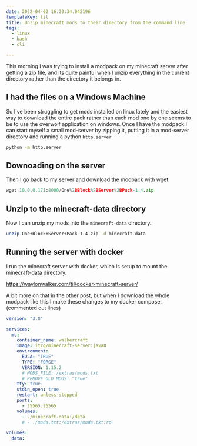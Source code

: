 ```yaml
---
date: 2022-04-02 16:20:34.042196
templateKey: til
title: Unzip minecraft mods to their directory from the command line
tags:
  - linux
  - bash
  - cli

---
```


This morning I was trying to install a modpack on my minecraft server after
getting a zip file, and its quite painful when I unzip everything in the
current directory rather than the directory it belongs in.

## I had the files on a Windows Machine

So I've been struggling to get mods installed on linux lately and the easiest
way to download the entire pack rather than each mod one by one seems to be to
use the overwolf application on windows.  Once I have the modpack I can start
myself a small mod-server by zipping it, putting it in a mod-server directory
and running a python `http.server`

```bash
python -m http.server
```

## Downoading on the server

Then I go back to my server and download the modpack with wget.

``` python
wget 10.0.0.171:8000/One%2BBlock%2BServer%2BPack-1.4.zip
```

## Unzip to the minecraft-data directory

Now I can unzip my mods into the `minecraft-data` directory.

```bash
unzip One+Block+Server+Pack-1.4.zip -d minecraft-data
```
## Running the server with docker
I run the minecraft server with docker, which is setup to mount the
minecraft-data directory.

https://waylonwalker.com/til/docker-minecraft-server/

A bit more on that in the other post, but when I download the whole modpack
like this I make these changes to my docker compose. (commented out lines)

```yaml
version: "3.8"

services:
  mc:
    container_name: walkercraft
    image: itzg/minecraft-server:java8
    environment:
      EULA: "TRUE"
      TYPE: "FORGE"
      VERSION: 1.15.2
      # MODS_FILE: /extras/mods.txt
      # REMOVE_OLD_MODS: "true"
    tty: true
    stdin_open: true
    restart: unless-stopped
    ports:
      - 25565:25565
    volumes:
      - ./minecraft-data:/data
      # - ./mods.txt:/extras/mods.txt:ro

volumes:
  data:
```

